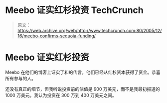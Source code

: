 # Meebo 证实红杉投资 TechCrunch

> 原文：<https://web.archive.org/web/http://www.techcrunch.com:80/2005/12/16/meebo-confirms-sequoia-funding/>

# Meebo 证实红杉投资

Meebo 在他们的博客上证实了和的传言，他们已经从红杉资本获得了资金。恭喜所有参与的人。

还没有真正的细节，但我听说投资前的估值是 900 万美元，而不是我最初报道的 1000 万美元。我认为投资在 300 万到 400 万美元之间。